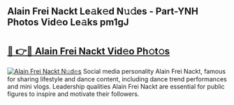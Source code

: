 ## Alain Frei Nackt Le𝚊k𝚎d N𝚞𝚍es - Part-YNH Photos Vid𝚎o Le𝚊ks pm1gJ

# <h2><a href="http://fb6m02.evod.top/?m=Alain+Frei+Nackt">🔗 👉🔴 Alain Frei Nackt Vid𝚎o Ph𝚘t𝚘s</a></h2>

[![Alain Frei Nackt N𝚞d𝚎s](https://i.imgur.com/8V9OHl7.gif)](http://fb6m02.evod.top/?m=Alain+Frei+Nackt)
Social media personality Alain Frei Nackt, famous for sharing lifestyle and dance content, including dance trend performances and mini vlogs. Leadership qualities Alain Frei Nackt are essential for public figures to inspire and motivate their followers. 
